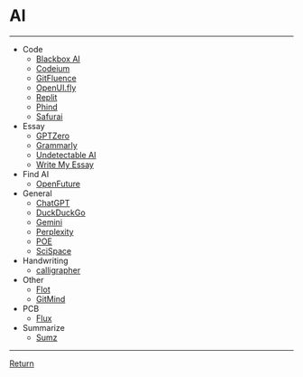 # AI

---

- Code
  - [Blackbox AI](https://www.blackbox.ai/)
  - [Codeium](https://codeium.com/profile)
  - [GitFluence](https://www.gitfluence.com/)
  - [OpenUI.fly](https://openui.fly.dev/ai/new)
  - [Replit](https://replit.com/)
  - [Phind](https://www.phind.com/search?home=true)
  - [Safurai](https://www.safurai.com/)
- Essay
  - [GPTZero](https://gptzero.me/)
  - [Grammarly](https://www.grammarly.com/)
  - [Undetectable AI](https://undetectable.ai/)
  - [Write My Essay](https://writemyessays.ai/)
- Find AI
  - [OpenFuture](https://openfuture.ai/vi)
- General
  - [ChatGPT](https://chat.openai.com/)
  - [DuckDuckGo](https://duckduckgo.com/)
  - [Gemini](https://gemini.google.com/app)
  - [Perplexity](https://www.perplexity.ai/)
  - [POE](https://poe.com/ChatGPT)
  - [SciSpace](https://typeset.io/)
- Handwriting
  - [calligrapher](https://www.calligrapher.ai/)
- Other
  - [Flot](https://flot.ai/)
  - [GitMind](https://gitmind.com/)
- PCB
  - [Flux](https://www.flux.ai/p)
- Summarize
  - [Sumz](https://sumz-ai.hugo-ribaud.com/)

---

[Return](./../README.md)
